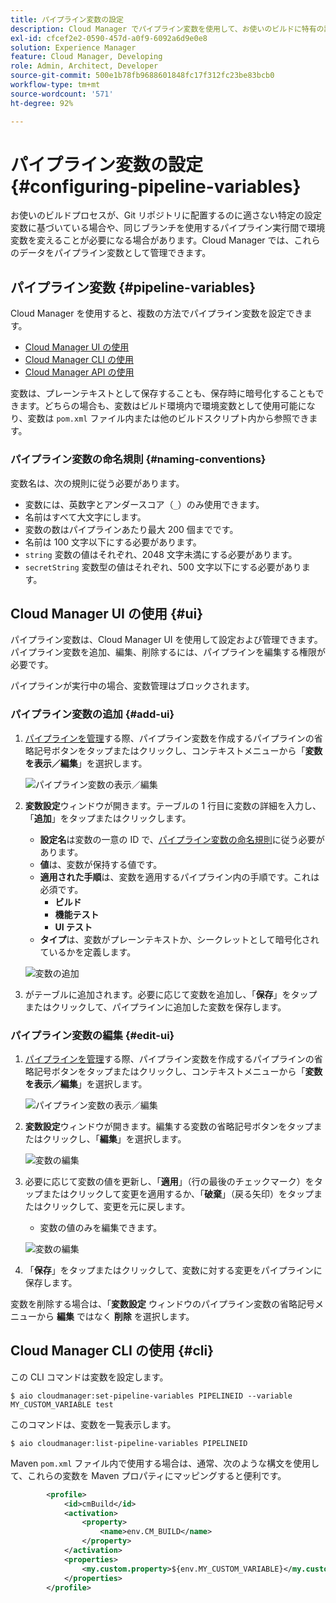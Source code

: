 ```yaml
---
title: パイプライン変数の設定
description: Cloud Manager でパイプライン変数を使用して、お使いのビルドに特有の設定変数を管理する方法について説明します。
exl-id: cfcef2e2-0590-457d-a0f9-6092a6d9e0e8
solution: Experience Manager
feature: Cloud Manager, Developing
role: Admin, Architect, Developer
source-git-commit: 500e1b78fb9688601848fc17f312fc23be83bcb0
workflow-type: tm+mt
source-wordcount: '571'
ht-degree: 92%

---
```


# パイプライン変数の設定 {#configuring-pipeline-variables}

お使いのビルドプロセスが、Git リポジトリに配置するのに適さない特定の設定変数に基づいている場合や、同じブランチを使用するパイプライン実行間で環境変数を変えることが必要になる場合があります。Cloud Manager では、これらのデータをパイプライン変数として管理できます。

## パイプライン変数 {#pipeline-variables}

Cloud Manager を使用すると、複数の方法でパイプライン変数を設定できます。

* [Cloud Manager UI の使用](#ui)
* [Cloud Manager CLI の使用](#cli)
* [Cloud Manager API の使用](https://developer.adobe.com/experience-cloud/cloud-manager/reference/api/#tag/Variables/operation/getPipelineVariables)

変数は、プレーンテキストとして保存することも、保存時に暗号化することもできます。どちらの場合も、変数はビルド環境内で環境変数として使用可能になり、変数は `pom.xml` ファイル内または他のビルドスクリプト内から参照できます。

### パイプライン変数の命名規則 {#naming-conventions}

変数名は、次の規則に従う必要があります。

* 変数には、英数字とアンダースコア（`_`）のみ使用できます。
* 名前はすべて大文字にします。
* 変数の数はパイプラインあたり最大 200 個までです。
* 名前は 100 文字以下にする必要があります。
* `string` 変数の値はそれぞれ、2048 文字未満にする必要があります。
* `secretString` 変数型の値はそれぞれ、500 文字以下にする必要があります。

## Cloud Manager UI の使用 {#ui}

パイプライン変数は、Cloud Manager UI を使用して設定および管理できます。パイプライン変数を追加、編集、削除するには、パイプラインを編集する権限が必要です。

パイプラインが実行中の場合、変数管理はブロックされます。

### パイプライン変数の追加 {#add-ui}

1. [パイプラインを管理](/help/implementing/cloud-manager/configuring-pipelines/managing-pipelines.md)する際、パイプライン変数を作成するパイプラインの省略記号ボタンをタップまたはクリックし、コンテキストメニューから「**変数を表示／編集**」を選択します。

   ![パイプライン変数の表示／編集](/help/implementing/cloud-manager/assets/pipeline-variables-view-edit.png)

1. **変数設定**&#x200B;ウィンドウが開きます。テーブルの 1 行目に変数の詳細を入力し、「**追加**」をタップまたはクリックします。

   * **設定名**&#x200B;は変数の一意の ID で、[パイプライン変数の命名規則](#naming-conventions)に従う必要があります。
   * **値**&#x200B;は、変数が保持する値です。
   * **適用された手順**&#x200B;は、変数を適用するパイプライン内の手順です。これは必須です。
      * **ビルド**
      * **機能テスト**
      * **UI テスト**
   * **タイプ**&#x200B;は、変数がプレーンテキストか、シークレットとして暗号化されているかを定義します。

   ![変数の追加](/help/implementing/cloud-manager/assets/pipeline-variables-add-variable.png)

1. がテーブルに追加されます。必要に応じて変数を追加し、「**保存**」をタップまたはクリックして、パイプラインに追加した変数を保存します。

### パイプライン変数の編集 {#edit-ui}

1. [パイプラインを管理](/help/implementing/cloud-manager/configuring-pipelines/managing-pipelines.md)する際、パイプライン変数を作成するパイプラインの省略記号ボタンをタップまたはクリックし、コンテキストメニューから「**変数を表示／編集**」を選択します。

   ![パイプライン変数の表示／編集](/help/implementing/cloud-manager/assets/pipeline-variables-view-edit.png)

1. **変数設定**&#x200B;ウィンドウが開きます。編集する変数の省略記号ボタンをタップまたはクリックし、「**編集**」を選択します。

   ![変数の編集](/help/implementing/cloud-manager/assets/pipeline-variables-edit.png)

1. 必要に応じて変数の値を更新し、「**適用**」（行の最後のチェックマーク）をタップまたはクリックして変更を適用するか、「**破棄**」（戻る矢印）をタップまたはクリックして、変更を元に戻します。

   * 変数の値のみを編集できます。

   ![変数の編集](/help/implementing/cloud-manager/assets/pipeline-variables-edit-save.png)

1. 「**保存**」をタップまたはクリックして、変数に対する変更をパイプラインに保存します。

変数を削除する場合は、「**変数設定** ウィンドウのパイプライン変数の省略記号メニューから **編集** ではなく **削除** を選択します。

## Cloud Manager CLI の使用 {#cli}

この CLI コマンドは変数を設定します。

```shell
$ aio cloudmanager:set-pipeline-variables PIPELINEID --variable MY_CUSTOM_VARIABLE test
```

このコマンドは、変数を一覧表示します。

```shell
$ aio cloudmanager:list-pipeline-variables PIPELINEID
```

Maven `pom.xml` ファイル内で使用する場合は、通常、次のような構文を使用して、これらの変数を Maven プロパティにマッピングすると便利です。

```xml
        <profile>
            <id>cmBuild</id>
            <activation>
                <property>
                    <name>env.CM_BUILD</name>
                </property>
            </activation>
            <properties>
                <my.custom.property>${env.MY_CUSTOM_VARIABLE}</my.custom.property> 
            </properties>
        </profile>
```
